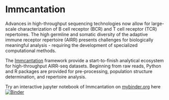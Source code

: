 # Immcantation

Advances in high-throughput sequencing technologies now allow for
large-scale characterization of B cell receptor (BCR) and T cell
receptor (TCR) repertoires. The high germline and somatic diversity of
the adaptive immune receptor repertoire (AIRR) presents challenges
for biologically meaningful analysis - requiring the development of
specialized computational methods.

The [Immcantation](http://immcantation.org) framework provide a start-to-finish analytical
ecosystem for high-throughput AIRR-seq datasets. Beginning from raw
reads, Python and R packages are provided for pre-processing,
population structure determination, and repertoire analysis.

Try an interactive jupyter notebook of Immcantation on [mybinder.org](mybinder.org) here 
[![Binder](https://mybinder.org/badge_logo.svg)](https://mybinder.org/v2/gh/immcantation/immcantation-lab/master)


